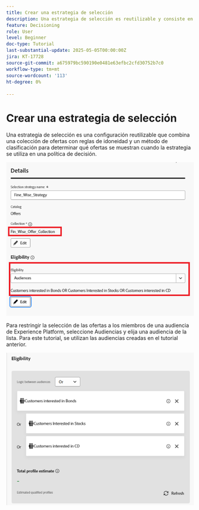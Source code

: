 ```yaml
---
title: Crear una estrategia de selección
description: Una estrategia de selección es reutilizable y consiste en una colección asociada con una restricción de elegibilidad y un método de clasificación para determinar las ofertas que se mostrarán cuando se seleccionen en una política de decisión.
feature: Decisioning
role: User
level: Beginner
doc-type: Tutorial
last-substantial-update: 2025-05-05T00:00:00Z
jira: KT-17728
source-git-commit: a675979bc590190e0481e63efbc2cfd30752b7c0
workflow-type: tm+mt
source-wordcount: '113'
ht-degree: 0%

---
```



# Crear una estrategia de selección

Una estrategia de selección es una configuración reutilizable que combina una colección de ofertas con reglas de idoneidad y un método de clasificación para determinar qué ofertas se muestran cuando la estrategia se utiliza en una política de decisión.



![estrategia de selección](assets/fine_wise_selection_strategy.png)

Para restringir la selección de las ofertas a los miembros de una audiencia de Experience Platform, seleccione Audiencias y elija una audiencia de la lista. Para este tutorial, se utilizan las audiencias creadas en el tutorial anterior.

![selección-estrategia-audiencias](assets/selection-strategy.png)